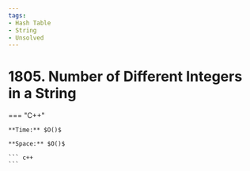 ```yaml
---
tags:
- Hash Table
- String
- Unsolved
---
```



# 1805. Number of Different Integers in a String

=== "C++"

    **Time:** $O()$

    **Space:** $O()$

    ``` c++
    ```